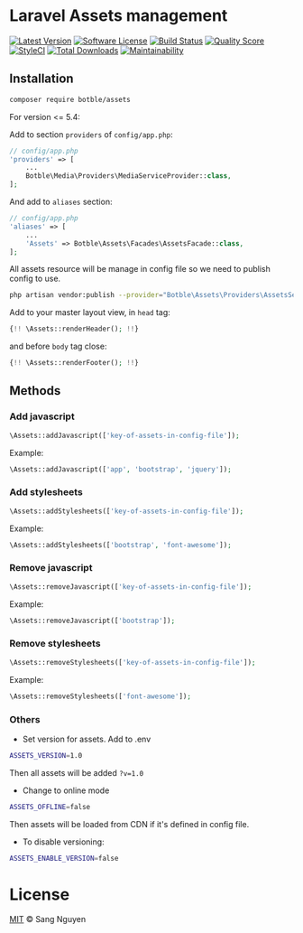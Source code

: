 # Laravel Assets management

[![Latest Version](https://img.shields.io/github/release/botble/laravel-assets.svg?style=flat-square)](https://github.com/botble/laravel-assets/releases)
[![Software License](https://img.shields.io/badge/license-MIT-brightgreen.svg?style=flat-square)](LICENSE.md)
[![Build Status](https://img.shields.io/travis/botble/laravel-assets/master.svg?style=flat-square)](https://travis-ci.org/botble/laravel-assets)
[![Quality Score](https://img.shields.io/scrutinizer/g/botble/laravel-assets.svg?style=flat-square)](https://scrutinizer-ci.com/g/botble/laravel-assets)
[![StyleCI](https://styleci.io/repos/32067087/shield)](https://styleci.io/repos/32067087)
[![Total Downloads](https://img.shields.io/packagist/dt/botble/assets.svg?style=flat-square)](https://packagist.org/packages/botble/assets)
[![Maintainability](https://api.codeclimate.com/v1/badges/a6e4612307e3b3bf8252/maintainability)](https://codeclimate.com/github/botble/laravel-assets/maintainability)

## Installation

```bash
composer require botble/assets
```

For version <= 5.4:

Add to section `providers` of `config/app.php`:

```php
// config/app.php
'providers' => [
    ...
    Botble\Media\Providers\MediaServiceProvider::class,
];
```

And add to `aliases` section:

```php
// config/app.php
'aliases' => [
    ...
    'Assets' => Botble\Assets\Facades\AssetsFacade::class,
];
```

All assets resource will be manage in config file so we need to publish config to use.

```bash
php artisan vendor:publish --provider="Botble\Assets\Providers\AssetsServiceProvider" --tag=config
```

Add to your master layout view, in `head` tag:

```php
{!! \Assets::renderHeader(); !!}
```

and before `body` tag close:

```php
{!! \Assets::renderFooter(); !!}
```

## Methods

### Add javascript

```php
\Assets::addJavascript(['key-of-assets-in-config-file']);
```

Example:

```php
\Assets::addJavascript(['app', 'bootstrap', 'jquery']);
```

### Add stylesheets

```php
\Assets::addStylesheets(['key-of-assets-in-config-file']);
```

Example:

```php
\Assets::addStylesheets(['bootstrap', 'font-awesome']);
```

### Remove javascript

```php
\Assets::removeJavascript(['key-of-assets-in-config-file']);
```

Example:

```php
\Assets::removeJavascript(['bootstrap']);
```

### Remove stylesheets

```php
\Assets::removeStylesheets(['key-of-assets-in-config-file']);
```

Example:

```php
\Assets::removeStylesheets(['font-awesome']);
```

### Others

- Set version for assets. Add to .env

```bash
ASSETS_VERSION=1.0
```

Then all assets will be added `?v=1.0`

- Change to online mode

```bash
ASSETS_OFFLINE=false
```

Then assets will be loaded from CDN if it's defined in config file.

- To disable versioning:

```bash
ASSETS_ENABLE_VERSION=false
```

# License
[MIT](LICENSE) © Sang Nguyen
